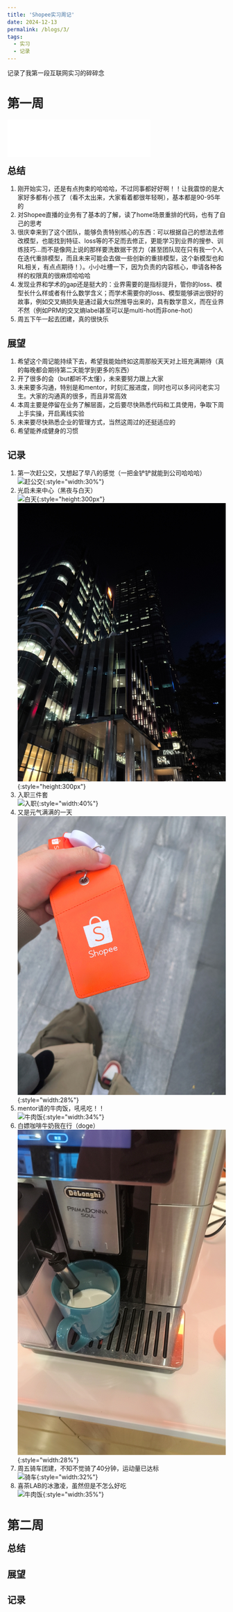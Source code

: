 ```yaml
---
title: 'Shopee实习周记'
date: 2024-12-13
permalink: /blogs/3/
tags:
  - 实习
  - 记录
---
```


记录了我第一段互联网实习的碎碎念

# 第一周

<iframe frameborder="no" border="0" marginwidth="0" marginheight="0" width="330" height="86" src="//music.163.com/outchain/player?type=2&id=2045946501&auto=1&height=66"></iframe>

<h2 style="margin-top: 12px;">总结</h2>

1. 刚开始实习，还是有点拘束的哈哈哈，不过同事都好好啊！！让我震惊的是大家好多都有小孩了（看不太出来，大家看着都很年轻啊），基本都是90-95年的
2. 对Shopee直播的业务有了基本的了解，读了home场景重排的代码，也有了自己的思考
3. 很庆幸来到了这个团队，能够负责特别核心的东西：可以根据自己的想法去修改模型，也能找到特征、loss等的不足而去修正，更能学习到业界的搜参、训练技巧...而不是像网上说的那样要洗数据干苦力（甚至团队现在只有我一个人在迭代重排模型，而且未来可能会去做一些创新的重排模型，这个新模型也和RL相关，有点点期待！）。小小吐槽一下，因为负责的内容核心，申请各种各样的权限真的很麻烦哈哈哈
4. 发现业界和学术的gap还是挺大的：业界需要的是指标提升，管你的loss、模型长什么样或者有什么数学含义；而学术需要你的loss、模型能够讲出很好的故事，例如交叉熵损失是通过最大似然推导出来的，具有数学意义，而在业界不然（例如PRM的交叉熵label甚至可以是multi-hot而非one-hot）
5. 周五下午一起去团建，真的很快乐

## 展望

1. 希望这个周记能持续下去，希望我能始终如这周那般天天对上班充满期待（真的每晚都会期待第二天能学到更多的东西）
2. 开了很多的会（but都听不太懂），未来要努力跟上大家
3. 未来要多沟通，特别是和mentor，时刻汇报进度，同时也可以多问问老实习生。大家的沟通真的很多，而且非常高效
4. 本周主要是停留在业务了解层面，之后要尽快熟悉代码和工具使用，争取下周上手实操，开启离线实验
5. 未来要尽快熟悉企业的管理方式，当然这周过的还挺适应的
6. 希望能养成健身的习惯

## 记录
1. 第一次赶公交，又想起了早八的感觉（一把金铲铲就能到公司哈哈哈）<br>
  ![赶公交](/images/post/Shopee/retouch_2024121515400366.jpg){:style="width:30%"}
2. 光启未来中心（黑夜与白天）<br>
  ![白天](/images/post/Shopee/retouch_2024121515402854.jpg){:style="height:300px"}  ![黑夜](/images/post/Shopee/retouch_2024121515404765.jpg){:style="height:300px"}
3. 入职三件套<br>
  ![入职](/images/post/Shopee/retouch_2024121515442695.jpg){:style="width:40%"}
4. 又是元气满满的一天<br>
  ![元气](/images/post/Shopee/retouch_2024121515411212.jpg){:style="width:28%"}
5. mentor请的牛肉饭，吼吼吃！！<br>
  ![牛肉饭](/images/post/Shopee/retouch_2024121515420925.jpg){:style="width:34%"}
6. 白嫖咖啡牛奶我在行（doge）<br>
  ![咖啡](/images/post/Shopee/retouch_2024121515423349.jpg){:style="width:28%"}
7. 周五骑车团建，不知不觉骑了40分钟，运动量已达标<br>
  ![骑车](/images/post/Shopee/retouch_2024121515352339.jpg){:style="width:32%"}
8. 喜茶LAB的冰激凌，虽然但是不怎么好吃<br>
  ![牛肉饭](/images/post/Shopee/retouch_2024121515425967.jpg){:style="width:35%"}


# 第二周

<h2 style="margin-top: 12px;">总结</h2>

## 展望

## 记录